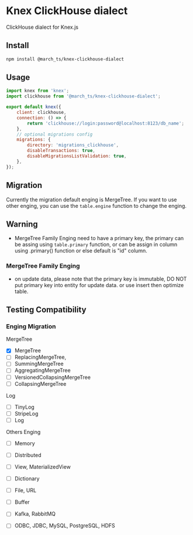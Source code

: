 # Knex ClickHouse dialect

ClickHouse dialect for Knex.js

## Install

```bash
npm install @march_ts/knex-clickhouse-dialect
```

## Usage

```js
import knex from 'knex';
import clickhouse from '@march_ts/knex-clickhouse-dialect';

export default knex({
    client: clickhouse,
    connection: () => {
        return 'clickhouse://login:password@localhost:8123/db_name';
    },
    // optional migrations config
    migrations: {
        directory: 'migrations_clickhouse',
        disableTransactions: true,
        disableMigrationsListValidation: true,
    },
});
```

## Migration

Currently the migration default enging is MergeTree. If you want to use other enging, you can use the `table.engine` function to change the enging.

## Warning 

- MergeTree Family Enging need to have a primary key, the primary can be assing using `table.primary` function, or can be assign in column using .primary() function or else default is "id" column.

### MergeTree Family Enging
- on update data, please note that the primary key is immutable, DO NOT put primary key into entity for update data. or use insert then optimize table.



## Testing Compatibility

### Enging Migration

MergeTree

-   [x] MergeTree
-   [ ] ReplacingMergeTree,
-   [ ] SummingMergeTree
-   [ ] AggregatingMergeTree
-   [ ] VersionedCollapsingMergeTree
-   [ ] CollapsingMergeTree

Log

-   [ ] TinyLog
-   [ ] StripeLog
-   [ ] Log

Others Enging

-   [ ] Memory
-   [ ] Distributed
-   [ ] View, MaterializedView
-   [ ] Dictionary
-   [ ] File, URL
-   [ ] Buffer
-   [ ] Kafka, RabbitMQ
-   [ ] ODBC, JDBC, MySQL, PostgreSQL, HDFS

